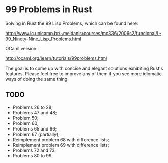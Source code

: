 99 Problems in Rust
===================

Solving in Rust the 99 Lisp Problems, which can be found here:

http://www.ic.unicamp.br/~meidanis/courses/mc336/2006s2/funcional/L-99_Ninety-Nine_Lisp_Problems.html

OCaml version:

http://ocaml.org/learn/tutorials/99problems.html

The goal is to come up with concise and elegant solutions exhibiting Rust's
features.  Please feel free to improve any of them if you see more idiomatic
ways of doing the same thing.

TODO
----

  * Problems 26 to 28;
  * Problems 47 and 48;
  * Problem 50;
  * Problem 60;
  * Problems 65 and 66;
  * Problem 67 (partially);
  * Reimplement problem 68 with difference lists;
  * Reimplement problem 69 with difference lists;
  * Problems 72 and 73;
  * Problems 80 to 99.


